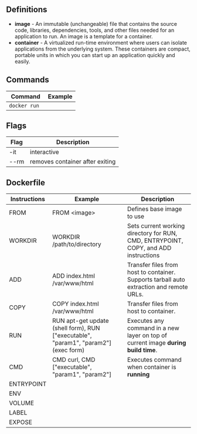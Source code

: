 ## Definitions

* **image** - An immutable (unchangeable) file that contains the source code, libraries, dependencies, tools, and other files needed for an application to run. An image is a template for a container.
* **container** - A virtualized run-time environment where users can isolate applications from the underlying system. These containers are compact, portable units in which you can start up an application quickly and easily.

## Commands

| Command | Example |
|---|---|
| ```docker run ``` | |

## Flags

| Flag | Description |
|---|---|
| -it | interactive |
| --rm | removes container after exiting |

## Dockerfile

| Instructions  | Example  | Description |
|---|---|---|
| FROM | FROM \<image\> | Defines base image to use |
| WORKDIR | WORKDIR /path/to/directory | Sets current working directory for RUN, CMD, ENTRYPOINT, COPY, and ADD instructions |
| ADD | ADD index.html /var/www/html | Transfer files from host to container. Supports tarball auto extraction and remote URLs. |
| COPY | COPY index.html /var/www/html | Transfer files from host to container. |
| RUN  | RUN apt-get update (shell form), RUN ["executable", "param1", "param2"] (exec form)  | Executes any command in a new layer on top of current image **during build time**. |
| CMD  | CMD curl, CMD ["executable", "param1", "param2"]  | Executes command when container is **running** |
| ENTRYPOINT | |   |
| ENV | | |
| VOLUME | | |
| LABEL | | |
| EXPOSE | | |

